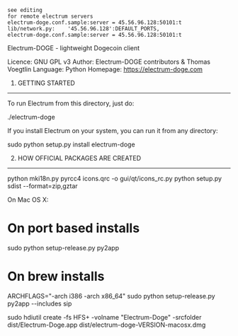 
```
see editing
for remote electrum servers
electrum-doge.conf.sample:server = 45.56.96.128:50101:t
lib/network.py:    '45.56.96.128':DEFAULT_PORTS,
electrum-doge.conf.sample:server = 45.56.96.128:50101:t
```

Electrum-DOGE - lightweight Dogecoin client

Licence: GNU GPL v3
Author: Electrum-DOGE contributors & Thomas Voegtlin
Language: Python
Homepage: https://electrum-doge.com


1. GETTING STARTED
------------------

To run Electrum from this directory, just do:

  ./electrum-doge

If you install Electrum on your system, you can run it from any
directory:

  sudo python setup.py install
  electrum-doge

2. HOW OFFICIAL PACKAGES ARE CREATED
------------------------------------

python mki18n.py
pyrcc4 icons.qrc -o gui/qt/icons_rc.py
python setup.py sdist --format=zip,gztar

On Mac OS X:

  # On port based installs
  sudo python setup-release.py py2app

  # On brew installs
  ARCHFLAGS="-arch i386 -arch x86_64" sudo python setup-release.py py2app --includes sip

  sudo hdiutil create -fs HFS+ -volname "Electrum-Doge" -srcfolder dist/Electrum-Doge.app dist/electrum-doge-VERSION-macosx.dmg


